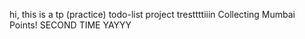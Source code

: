 hi,
this is a tp (practice) todo-list project
tresttttiiin
Collecting Mumbai Points!
SECOND TIME YAYYY
